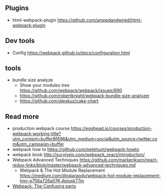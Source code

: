 ## Plugins
- html-webpack-plugin https://github.com/ampedandwired/html-webpack-plugin

## Dev tools
- Config https://webpack.github.io/docs/configuration.html

## tools
- bundle size analyze
  - Show your modules tree https://github.com/webpack/webpack/issues/690
  - https://github.com/robertknight/webpack-bundle-size-analyzer
  - https://github.com/alexkuz/cake-chart

## Read more
- production webpack course https://egghead.io/courses/production-webpack-working-title?utm_content=buffer8f696&utm_medium=social&utm_source=twitter.com&utm_campaign=buffer
- webpack how to https://github.com/petehunt/webpack-howto
- webpack book http://survivejs.com/webpack_react/introduction/
- Webpack Advanced Techniques https://github.com/markerikson/react-redux-links/blob/master/webpack-advanced-techniques.md
  - Webpack & The Hot Module Replacement https://medium.com/@rajaraodv/webpack-hot-module-replacement-hmr-e756a726a07#.4pjopk77m
- [Webpack: The Confusing parts](https://medium.com/@rajaraodv/webpack-the-confusing-parts-58712f8fcad9#.j49fieig4)
